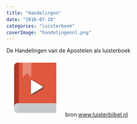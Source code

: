 ```yaml
---
title: "Handelingen"
date: "2016-07-18"
categories: "luisterboek"
coverImage: "handelingennl.png"
---
```


De Handelingen van de Apostelen als luisterboek

<!--more-->

[![audiobook](images/audiobook-150x150.png)](https://storage.googleapis.com/geloven-leren/audiobooks/Handelingen%20van%20de%20apostelen-downloadbijbel.m4b) bron:www.luisterbijbel.nl
